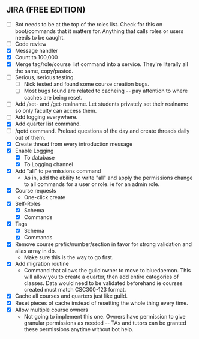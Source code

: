 ## JIRA (FREE EDITION)

- [ ] Bot needs to be at the top of the roles list. Check for this on boot/commands that it matters for. Anything that calls roles or users needs to be caught.
- [ ] Code review
- [x] Message handler
- [x] Count to 100,000
- [x] Merge tag/role/course list command into a service. They're literally all the same, copy/pasted.
- [ ] Serious, serious testing.
  - [ ] Nick tested and found some course creation bugs.
  - [ ] Most bugs found are related to cacheing -- pay attention to where caches are being reset.
- [ ] Add /set- and /get-realname. Let students privately set their realname so only faculty can access them.
- [ ] Add logging everywhere.
- [x] Add quarter list command.
- [ ] /qotd command. Preload questions of the day and create threads daily out of them.
- [x] Create thread from every introduction message
- [x] Enable Logging
  - [x] To database
  - [x] To Logging channel
- [x] Add "all" to permissions command
  - As in, add the ability to write "all" and apply the permissions change to all commands for a user or role. ie for an admin role.
- [x] Course requests
  - One-click create
- [x] Self-Roles
  - [x] Schema
  - [x] Commands
- [x] Tags
  - [x] Schema
  - [x] Commands
- [x] Remove course prefix/number/section in favor for strong validation and alias array in db.
  - Make sure this is the way to go first.
- [x] Add migration routine
  - Command that allows the guild owner to move to bluedaemon. This will allow you to create a quarter, then add entire categories of classes. Data would need to be validated beforehand ie courses created must match CSC300-123 format.
- [x] Cache all courses and quarters just like guild.
- [x] Reset pieces of cache instead of resetting the whole thing every time.
- [x] Allow multiple course owners
  - Not going to implement this one. Owners have permission to give granular permissions as needed -- TAs and tutors can be granted these permissions anytime without bot help.
